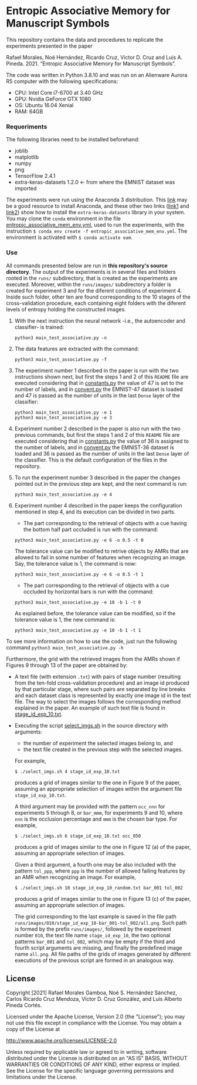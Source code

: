 # Entropic Associative Memory for Manuscript Symbols
This repository contains the data and procedures to replicate the experiments presented in the paper

Rafael Morales, Noé Hernández, Ricardo Cruz, Victor D. Cruz and Luis A. Pineda. 2021. “Entropic Associative Memory for Manuscript Symbols”.

The code was written in Python 3.8.10 and was run on an Alienware Aurora R5 computer with the following specifications:
* CPU: Intel Core i7-6700 at 3.40 GHz
* GPU: Nvidia GeForce GTX 1080
* OS: Ubuntu 16.04 Xenial
* RAM: 64GB

### Requeriments
The following libraries need to be installed beforehand:
* joblib
* matplotlib
* numpy
* png
* TensorFlow 2.4.1
* extra-keras-datasets 1.2.0 <- from where the EMNIST dataset was imported

The experiments were run using the Anaconda 3 distribution. This [link](https://www.osetc.com/en/how-to-install-anaconda-on-ubuntu-16-04-17-04-18-04.html) may be a good resource to install Anaconda, and these other two links ([link1](https://github.com/machinecurve/extra_keras_datasets#installation-procedure) and [link2](https://stackoverflow.com/a/43729857)) show how to install the ``extra-keras-datasets`` library in your system. You may clone the ``conda`` environment in the file [entropic_associative_mem_env.yml](https://github.com/eam-experiments/EMNIST/blob/main/entropic_associative_mem_env.yml), used to run the experiments, with the instruction ``$ conda env create -f entropic_associative_mem_env.yml``. The environment is activated with ``$ conda activate eam``.


### Use

All commands presented below are run in **this repository's source directory**. The output of the experiments is in several files and folders rooted in the ``runs/`` subdirectory, that is created as the experiments are executed. Moreover, within the ``runs/images/`` subdirectory a folder is created for experiment 3 and for the diferent conditions of experiment 4. Inside such folder, other ten are found corresponding to the 10 stages of the cross-validation procedure, each containing eight folders with the diferent levels of entropy holding the constructed images.

1. With the next instruction the neural network -i.e., the autoencoder and classifier- is trained:

    ```shell
    python3 main_test_associative.py -n
    ```

1. The data features are extracted with the command:

    ```shell
    python3 main_test_associative.py -f
    ```

1. The experiment number 1 described in the paper is run with the two instructions shown next, but first the steps 1 and 2 of this `README` file are executed considering that in [constants.py](https://github.com/eam-experiments/EMNIST/blob/main/constants.py) the value of 47 is set to the number of labels, and in [convent.py](https://github.com/eam-experiments/EMNIST/blob/main/convnet.py) the EMNIST-47 dataset is loaded and 47 is passed as the number of units in the last ``Dense`` layer of the classifier:

    ```shell
    python3 main_test_associative.py -e 1
    python3 main_test_associative.py -e 3
    ```

1. Experiment number 2 described in the paper is also run with the two previous commands, but first the steps 1 and 2 of this `README` file are executed considering that in [constants.py](https://github.com/eam-experiments/EMNIST/blob/main/constants.py) the value of 36 is assigned to the number of labels, and in [convent.py](https://github.com/eam-experiments/EMNIST/blob/main/convnet.py) the EMNIST-36 dataset is loaded and 36 is passed as the number of units in the last ``Dense`` layer of the classifier. This is the default configuration of the files in the repository.

1. To run the experiment number 3 described in the paper the changes pointed out in the previous step are kept, and the next command is run:

    ```shell
    python3 main_test_associative.py -e 4
    ```

1. Experiment number 4 described in the paper keeps the configuration mentioned in step 4, and its execution can be divided in two parts.
    - The part corresponding to the retrieval of objects with a cue having the bottom half part occluded is run with the command:
    ```shell
    python3 main_test_associative.py -e 6 -o 0.5 -t 0
    ```
    The tolerance value can be modified to retrive objects by AMRs that are allowed to fail in some number of features when recognizing an image. Say, the tolerance value is 1, the command is now:
    ```shell
    python3 main_test_associative.py -e 6 -o 0.5 -t 1
    ```
    - The part corresponding to the retrieval of objects with a cue occluded by horizontal bars is run with the command:
    ```shell
    python3 main_test_associative.py -e 10 -b 1 -t 0
    ```
    As explained before, the tolerance value can be modified, so if the tolerance value is 1, the new command is:
    ```shell
    python3 main_test_associative.py -e 10 -b 1 -t 1
    ```

To see more information on how to use the code, just run the following command ```python3 main_test_associative.py -h```

Furthermore, the grid with the retrieved images from the AMRs shown if Figures 9 through 13 of the paper are obtained by:

- A text file (with extension ``.txt``) with pairs of stage number (resulting from the ten-fold cross-validation procedure) and an image id produced by that particular stage, where such pairs are separated by line breaks and each dataset class is represented by exactly one image id in the text file. The way to select the images follows the corresponding method explained in the paper. An example of such text file is found in [stage_id_exp_10.txt](https://github.com/eam-experiments/EMNIST/blob/main/stage_id_exp_10.txt).
- Executing the script [select_imgs.sh](https://github.com/eam-experiments/EMNIST/blob/main/select_imgs.sh) in the source directory with arguments:
    - the number of experiment the selected images belong to, and
    - the text file created in the previous step with the selected images.

    For example,
    ```shell
    $ ./select_imgs.sh 4 stage_id_exp_10.txt
    ```
    produces a grid of images similar to the one in Figure 9 of the paper, assuming an appropriate selection of images within the argument file ``stage_id_exp_10.txt``.

    A third argument may be provided with the pattern ``occ_nnn`` for experiments 5 through 8, or ``bar_mmm``, for experiments 9 and 10, where ``nnn`` is the occlusion percentage and ``mmm`` is the chosen bar type. For example,

    ```shell
    $ ./select_imgs.sh 6 stage_id_exp_10.txt occ_050
    ```
    produces a grid of images similar to the one in Figure 12 (a) of the paper, assuming an appropriate selection of images.

    Given a third argument, a fourth one may be also included with the pattern ``tol_ppp``, where ``ppp`` is the number of allowed failing features by an AMR when recognizing an image. For example,

    ```shell
    $ ./select_imgs.sh 10 stage_id_exp_10_random.txt bar_001 tol_002
    ```
    produces a grid of images similar to the one in Figure 13 (c) of the paper, assuming an appropriate selection of images.

    The grid corresponding to the last example is saved in the file path ``runs/images/010/stage_id_exp_10-bar_001-tol_002/all.png``. Such path is formed by the prefix ``runs/images/``, followed by the experiment number ``010``, the text file name ``stage_id_exp_10``, the two optional patterns ``bar_001`` and ``tol_002``, which may be empty if the third and fourth script arguments are missing, and finally the predefined image name ``all.png``. All file paths of the grids of images generated by different executions of the previous script are formed in an analogous way.

## License

Copyright [2021] Rafael Morales Gamboa, Noé S. Hernández Sánchez, Carlos Ricardo Cruz Mendoza, Victor D. Cruz González, and Luis Alberto Pineda Cortés.


Licensed under the Apache License, Version 2.0 (the "License");
you may not use this file except in compliance with the License.
You may obtain a copy of the License at

http://www.apache.org/licenses/LICENSE-2.0

Unless required by applicable law or agreed to in writing, software
distributed under the License is distributed on an "AS IS" BASIS,
WITHOUT WARRANTIES OR CONDITIONS OF ANY KIND, either express or implied.
See the License for the specific language governing permissions and
limitations under the License.